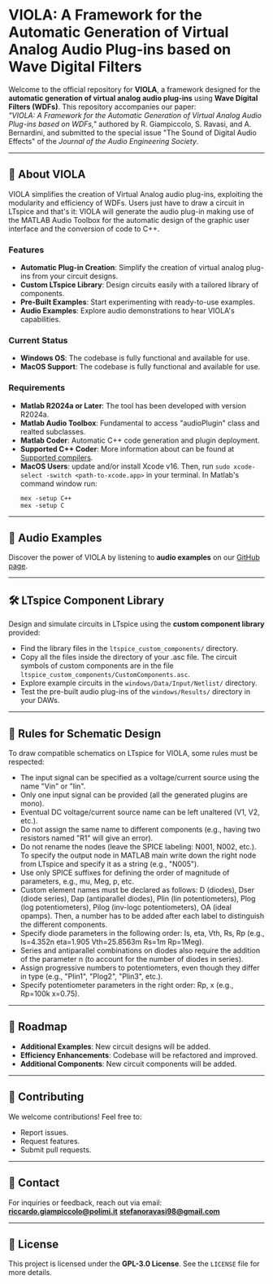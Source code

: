 # VIOLA: A Framework for the Automatic Generation of Virtual Analog Audio Plug-ins based on Wave Digital Filters

Welcome to the official repository for **VIOLA**, a framework designed for the **automatic generation of virtual analog audio plug-ins** using **Wave Digital Filters (WDFs)**. This repository accompanies our paper:  
*"VIOLA: A Framework for the Automatic Generation of Virtual Analog Audio Plug-ins based on WDFs,"* authored by R. Giampiccolo, S. Ravasi, and A. Bernardini, and submitted to the special issue "The Sound of Digital Audio Effects" of the *Journal of the Audio Engineering Society*.

---

## 📖 About VIOLA

VIOLA simplifies the creation of Virtual Analog audio plug-ins, exploiting the modularity and efficiency of WDFs. Users just have to draw a circuit in LTspice and that's it: VIOLA will generate the audio plug-in making use of the MATLAB Audio Toolbox for the automatic design of the graphic user interface and the conversion of code to C++.

### Features

- **Automatic Plug-in Creation**: Simplify the creation of virtual analog plug-ins from your circuit designs.  
- **Custom LTspice Library**: Design circuits easily with a tailored library of components.  
- **Pre-Built Examples**: Start experimenting with ready-to-use examples.  
- **Audio Examples**: Explore audio demonstrations to hear VIOLA's capabilities.

### Current Status

- **Windows OS**: The codebase is fully functional and available for use.  
- **MacOS Support**: The codebase is fully functional and available for use.

### Requirements

- **Matlab R2024a or Later**: The tool has been developed with version R2024a.
- **Matlab Audio Toolbox**: Fundamental to access "audioPlugin" class and realted subclasses.
- **Matlab Coder**: Automatic C++ code generation and plugin deployment.
- **Supported C++ Coder**: More information about can be found at [Supported compilers](https://it.mathworks.com/support/requirements/supported-compilers.html).
- **MacOS Users**: update and/or install Xcode v16. Then, run `sudo xcode-select -switch <path-to-xcode.app>` in your terminal. In Matlab's command window run:
  ```
  mex -setup C++
  mex -setup C
  ```

---

## 🎸 Audio Examples

Discover the power of VIOLA by listening to **audio examples** on our [GitHub page](https://polimi-ispl.github.io/viola/).

---

## 🛠️ LTspice Component Library

Design and simulate circuits in LTspice using the **custom component library** provided:

- Find the library files in the `ltspice_custom_components/` directory.
- Copy all the files inside the directory of your .asc file. The circuit symbols of custom components are in the file `ltspice_custom_components/CustomComponents.asc`. 
- Explore example circuits in the `windows/Data/Input/Netlist/` directory.
- Test the pre-built audio plug-ins of the `windows/Results/` directory in your DAWs.

---

## :memo: Rules for Schematic Design

To draw compatible schematics on LTspice for VIOLA, some rules must be respected:

- The input signal can be specified as a voltage/current source using the name "Vin" or "Iin".
- Only one input signal can be provided (all the generated plugins are mono).
- Eventual DC voltage/current source name can be left unaltered (V1, V2, etc.).
- Do not assign the same name to different components (e.g., having two resistors named "R1" will give an error).
- Do not rename the nodes (leave the SPICE labeling: N001, N002, etc.). To specify the output node in MATLAB main write down the right node from LTspice and specify it as a string (e.g., "N005").
- Use only SPICE suffixes for defining the order of magnitude of parameters, e.g., mu, Meg, p, etc.
- Custom element names must be declared as follows: D (diodes), Dser (diode series), Dap (antiparallel diodes), Plin (lin potentiometers), Plog (log potentiometers), Pilog (inv-logc potentiometers), OA (ideal opamps). Then, a number has to be added after each label to distinguish the different components. 
- Specify diode parameters in the following order: Is, eta, Vth, Rs, Rp (e.g., Is=4.352n eta=1.905 Vth=25.8563m Rs=1m Rp=1Meg).
- Series and antiparallel combinations on diodes also require the addition of the parameter n (to account for the number of diodes in series).
- Assign progressive numbers to potentiometers, even though they differ in type (e.g., "Plin1", "Plog2", "Plin3", etc.).
- Specify potentiometer parameters in the right order: Rp, x (e.g., Rp=100k x=0.75).

---

## 📅 Roadmap

- **Additional Examples**: New circuit designs will be added.
- **Efficiency Enhancements**: Codebase will be refactored and improved.
- **Additional Components**: New circuit components will be added. 

---

## 🤝 Contributing

We welcome contributions! Feel free to:

- Report issues.  
- Request features.  
- Submit pull requests.

---

## 📧 Contact

For inquiries or feedback, reach out via email:  
**riccardo.giampiccolo@polimi.it**
**stefanoravasi98@gmail.com**

---

## 📜 License

This project is licensed under the **GPL-3.0 License**. See the `LICENSE` file for more details.
